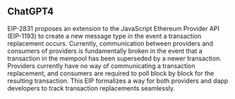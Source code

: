 ## ChatGPT4

EIP-2831 proposes an extension to the JavaScript Ethereum Provider API (EIP-1193) to create a new message type in the event a transaction replacement occurs. Currently, communication between providers and consumers of providers is fundamentally broken in the event that a transaction in the mempool has been superseded by a newer transaction. Providers currently have no way of communicating a transaction replacement, and consumers are required to poll block by block for the resulting transaction. This EIP formalizes a way for both providers and dapp developers to track transaction replacements seamlessly.
